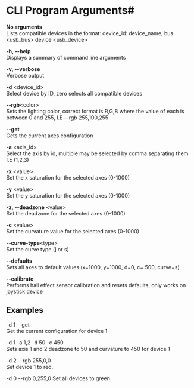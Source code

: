 # CLI Program Arguments#

**No arguments**  
Lists compatible devices in the format: device_id: device_name, bus \<usb_bus> device \<usb_device>

**-h, --help**  
Displays a summary of command line arguments

**-v, --verbose**  
Verbose output

**-d** \<device_id>  
Select device by ID, zero selects all compatible devices

**--rgb**\<color>  
Sets the lighting color, correct format is R,G,B where the value of each is between 0 and 255, I.E --rgb 255,100,255

**--get**  
Gets the current axes configuration

**-a** \<axis_id>  
Select the axis by id, multiple may be selected by comma separating them I.E (1,2,3)

**-x** \<value>  
Set the x saturation for the selected axes (0-1000)

**-y** \<value>  
Set the y saturation for the selected axes (0-1000)

**-z, --deadzone** \<value>  
Set the deadzone for the selected axes (0-1000)

**-c** \<value>  
Set the curvature value for the selected axes (0-1000)

**--curve-type**\<type>  
Set the curve type (j or s)

**--defaults**  
Sets all axes to default values (x=1000, y=1000, d=0, c= 500, curve=s)

**--calibrate**  
Performs hall effect sensor calibration and resets defaults, only works on joystick device

## Examples

-d 1 --get  
Get the current configuration for device 1

-d 1 -a 1,2 -d 50 -c 450  
Sets axis 1 and 2 deadzone to 50 and curvature to 450 for device 1

-d 2 --rgb 255,0,0  
Set device 1 to red.

-d 0 --rgb 0,255,0
Set all devices to green.

